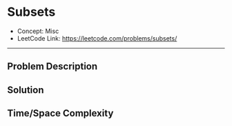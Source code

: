 # Subsets

- Concept: Misc
- LeetCode Link: https://leetcode.com/problems/subsets/

---

## Problem Description

## Solution

## Time/Space Complexity

